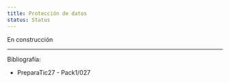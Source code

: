 ```yaml
---
title: Protección de datos
status: Status
---
```


En construcción

---

Bibliografía:

* PreparaTic27 - Pack1/027
